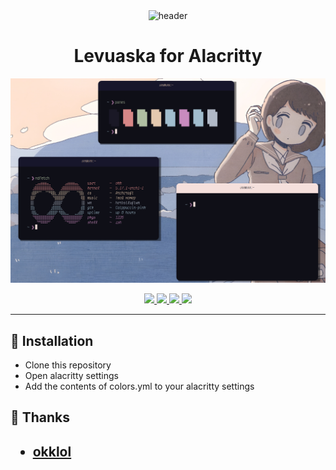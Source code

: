 <div align="center">
    <img src="https://github.com/levuaska.png" height="200" alt="header"/>
    <h1>Levuaska for Alacritty</h1>
    <img src="assets/example.png"/>
    <p></p>
    <a href="https://github.com/levuaska/alacritty/stargazers">
        <img src="https://img.shields.io/github/stars/levuaska/alacritty?colorA=0f0f17&colorB=%23afbea2&style=for-the-badge">
    </a>
    <a href="https://github.com/levuaska/alacritty/network/members/">
        <img src="https://badges.pufler.dev/updated/levuaska/alacritty?style=for-the-badge&color=e4c9af&logoColor=white&labelColor=0f0f17">
    <a href="https://github.com/levuaska/template">
    	<img src="https://img.shields.io/github/repo-size/levuaska/alacritty?colorA=0f0f17&colorB=%23b5e8e0&label=size&style=for-the-badge">
    </a>
    <a href="https://github.com/levuaska/alacritty/blob/main/LICENSE">
    	<img src="https://img.shields.io/github/license/levuaska/alacritty?colorA=0f0f17&colorB=%23d78787&style=for-the-badge&logoColor=white">
    </a>
</div>
<hr>

<h2>🔎 Installation</h2>
  
- Clone this repository
- Open alacritty settings
- Add the contents of colors.yml to your alacritty settings
  
<h2>💜 Thanks<h2>

- [okklol](https://github.com/okklol)


